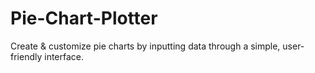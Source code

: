 # Pie-Chart-Plotter
Create &amp; customize pie charts by inputting data through a simple, user-friendly interface.
